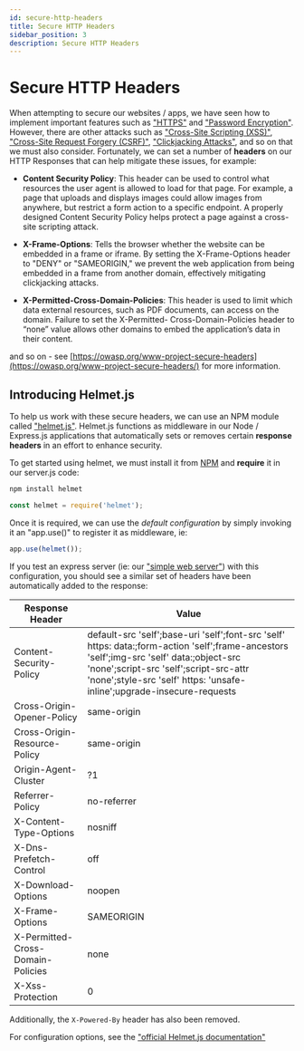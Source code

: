 ```yaml
---
id: secure-http-headers
title: Secure HTTP Headers
sidebar_position: 3
description: Secure HTTP Headers
---
```


# Secure HTTP Headers

When attempting to secure our websites / apps, we have seen how to implement important features such as ["HTTPS"](Security-Considerations/https-introduction.md) and ["Password Encryption"](Security-Considerations/password-encryption.md). However, there are other attacks such as ["Cross-Site Scripting (XSS)"](https://owasp.org/www-community/attacks/xss/), ["Cross-Site Request Forgery (CSRF)"](https://owasp.org/www-community/attacks/csrf), ["Clickjacking Attacks"](https://owasp.org/www-community/attacks/Clickjacking), and so on that we must also consider. Fortunately, we can set a number of **headers** on our HTTP Responses that can help mitigate these issues, for example:

- **Content Security Policy**: This header can be used to control what resources the user agent is allowed to load for that page. For example, a page that uploads and displays images could allow images from anywhere, but restrict a form action to a specific endpoint. A properly designed Content Security Policy helps protect a page against a cross-site scripting attack.

- **X-Frame-Options**: Tells the browser whether the website can be embedded in a frame or iframe. By setting the X-Frame-Options header to "DENY" or "SAMEORIGIN," we prevent the web application from being embedded in a frame from another domain, effectively mitigating clickjacking attacks.

- **X-Permitted-Cross-Domain-Policies**: This header is used to limit which data external resources, such as PDF documents, can access on the domain. Failure to set the X-Permitted- Cross-Domain-Policies header to “none” value allows other domains to embed the application’s data in their content.

and so on - see [https://owasp.org/www-project-secure-headers](https://owasp.org/www-project-secure-headers/) for more information.

## Introducing Helmet.js

To help us work with these secure headers, we can use an NPM module called ["helmet.js"](https://helmetjs.github.io/). Helmet.js functions as middleware in our Node / Express.js applications that automatically sets or removes certain **response headers** in an effort to enhance security.

To get started using helmet, we must install it from [NPM](https://www.npmjs.com/package/helmet) and **require** it in our server.js code:

```bash
npm install helmet
```

```js
const helmet = require('helmet');
```

Once it is required, we can use the _default configuration_ by simply invoking it an "app.use()" to register it as middleware, ie:

```js
app.use(helmet());
```

If you test an express server (ie: our ["simple web server"](Web-Server-Introduction/simple-web-server-using-expressjs.md)) with this configuration, you should see a similar set of headers have been automatically added to the response:

| Response Header                   | Value                                                                                                                                                                                                                                                       |
| --------------------------------- | ----------------------------------------------------------------------------------------------------------------------------------------------------------------------------------------------------------------------------------------------------------- |
| Content-Security-Policy           | default-src 'self';base-uri 'self';font-src 'self' https: data:;form-action 'self';frame-ancestors 'self';img-src 'self' data:;object-src 'none';script-src 'self';script-src-attr 'none';style-src 'self' https: 'unsafe-inline';upgrade-insecure-requests |
| Cross-Origin-Opener-Policy        | same-origin                                                                                                                                                                                                                                                 |
| Cross-Origin-Resource-Policy      | same-origin                                                                                                                                                                                                                                                 |
| Origin-Agent-Cluster              | ?1                                                                                                                                                                                                                                                          |
| Referrer-Policy                   | no-referrer                                                                                                                                                                                                                                                 |
| X-Content-Type-Options            | nosniff                                                                                                                                                                                                                                                     |
| X-Dns-Prefetch-Control            | off                                                                                                                                                                                                                                                         |
| X-Download-Options                | noopen                                                                                                                                                                                                                                                      |
| X-Frame-Options                   | SAMEORIGIN                                                                                                                                                                                                                                                  |
| X-Permitted-Cross-Domain-Policies | none                                                                                                                                                                                                                                                        |
| X-Xss-Protection                  | 0                                                                                                                                                                                                                                                           |

Additionally, the `X-Powered-By` header has also been removed.

For configuration options, see the ["official Helmet.js documentation"](https://helmetjs.github.io/)
